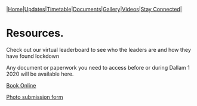 |[Home](https://dallam1.github.io/)|[Updates](https://dallam1.github.io/updates)|[Timetable](https://dallam1.github.io/timetable)|[Documents](https://dallam1.github.io/resources)|[Gallery](https://dallam1.github.io/gallery)|[Videos](https://dallam1.github.io/videos)|[Stay Connected](https://dallam1.github.io/stayconnected)|

# Resources.

Check out our virtual leaderboard to see who the leaders are and how they have found lockdown

Any document or paperwork you need to access before or during Dallam 1 2020 will be available here.

[Book Online](https://cpasventures.brushfire.com/events/471465)

[Photo submission form](https://forms.gle/MAPn5WoyDzcR6NGX6)
